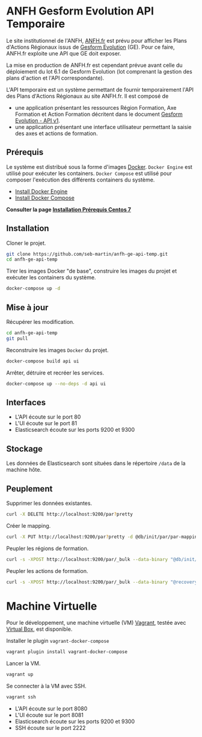 
# ANFH Gesform Evolution API Temporaire

Le site institutionnel de l'ANFH, [ANFH.fr](http://www.anfh.fr) est prévu pour afficher les Plans d'Actions Régionaux issus de [Gesform Evolution](http://gesform.anfh.fr) (GE).
Pour ce faire, ANFH.fr exploite une API que GE doit exposer.

La mise en production de ANFH.fr est cependant prévue avant celle du déploiement du lot 6.1 de Gesform Evolution (lot comprenant la gestion des plans d'action et l'API correspondante).

L'API temporaire est un système permettant de fournir temporairement l'API des Plans d'Actions Régionaux au site ANFH.fr.
Il est composé de

- une application présentant les ressources Région Formation, Axe Formation et Action Formation décritent dans le document [Gesform Evolution - API v1](https://docs.google.com/document/d/1mGhBQKpE_jTKBTFomEtEWp3L7fZFS5dYFgcQWklF6lk/edit?usp=sharing).
- une application présentant une interface utilisateur permettant la saisie des axes et actions de formation.


## Prérequis

Le système est distribué sous la forme d'images [Docker](https://www.docker.com/).
`Docker Engine` est utilisé pour exécuter les containers.
`Docker Compose` est utilisé pour composer l'exécution des différents containers du système.

- [Install Docker Engine](https://docs.docker.com/engine/installation/)
- [Install Docker Compose](https://docs.docker.com/compose/install/)

**Consulter la page [Installation Prérequis Centos 7](https://github.com/seb-martin/anfh-ge-api-temp/wiki/Installation-Pr%C3%A9requis-Centos-7)**


## Installation

Cloner le projet.

```sh
git clone https://github.com/seb-martin/anfh-ge-api-temp.git
cd anfh-ge-api-temp
```

Tirer les images Docker "de base", construire les images du projet et exécuter les containers du système.

```sh
docker-compose up -d
```

## Mise à jour

Récupérer les modification.

```sh
cd anfh-ge-api-temp
git pull
```

Reconstruire les images `Docker` du projet.

```sh
docker-compose build api ui
```

Arrêter, détruire et recréer les services.

```sh
docker-compose up --no-deps -d api ui
```

## Interfaces

- L'API écoute sur le port 80
- L'UI écoute sur le port 81
- Elasticsearch écoute sur les ports 9200 et 9300

## Stockage

Les données de Elasticsearch sont situées dans le répertoire `/data` de la machine hôte.

## Peuplement

Supprimer les données existantes.

```sh
curl -X DELETE http://localhost:9200/par?pretty
```

Créer le mapping.

```sh
curl -X PUT http://localhost:9200/par?pretty -d @db/init/par/par-mappings.json
```

Peupler les régions de formation.

```sh
curl -s -XPOST http://localhost:9200/par/_bulk --data-binary "@db/init/par/regions.json"
```

Peupler les actions de formation.

```sh
curl -s -XPOST http://localhost:9200/par/_bulk --data-binary "@recovery/es-bulk/actions.json"
```

# Machine Virtuelle

Pour le développement, une machine virtuelle (VM) [Vagrant](https://www.vagrantup.com/), testée avec [Virtual Box](https://www.virtualbox.org/), est disponible.


Installer le plugin `vagrant-docker-compose`

```sh
vagrant plugin install vagrant-docker-compose
```

Lancer la VM.

```sh
vagrant up
```

Se connecter à la VM avec SSH.

```sh
vagrant ssh
```

- L'API écoute sur le port 8080
- L'UI écoute sur le port 8081
- Elasticsearch écoute sur les ports 9200 et 9300
- SSH écoute sur le port 2222
